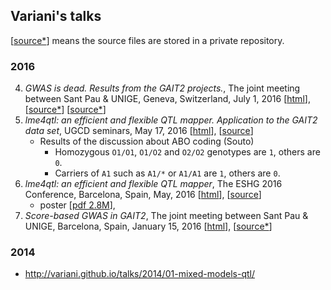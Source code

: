 ## Variani's talks

[[source*](#)] means the source files are stored in a private repository.


### 2016 

4. _GWAS is dead. Results from the GAIT2 projects._, The joint meeting between Sant Pau & UNIGE, Geneva, Switzerland, July 1, 2016 [[html](tinyurl.com/talkGAIT2GWAS2016)], [[source*](https://github.com/ugcd/GAIT2/tree/master/planning/02-2016/talk-gait2-gwas-2016)]
[[source*](https://github.com/ugcd/Papers/tree/master/18-lme4qtl-tool/ESHG-2016)]
3. _lme4qtl: an efficient and flexible QTL mapper. Application to the GAIT2 data set_, UGCD seminars, May 17, 2016 [[html](http://variani.github.io/talks/2016/01-lme4qtl-eshg16/index-ugcd.html)], [[source](https://github.com/variani/talks/tree/gh-pages/2016/01-lme4qtl-eshg16)]
    * Results of the discussion about ABO coding (Souto)
        * Homozygous `O1/O1`, `O1/O2` and `O2/O2` genotypes are `1`, others are `0`.
        * Carriers of `A1` such as `A1/*` or `A1/A1` are `1`, others are `0`.
2. _lme4qtl: an efficient and flexible QTL mapper_, The ESHG 2016 Conference, Barcelona, Spain, May, 2016 [[html](http://variani.github.io/talks/2016/01-lme4qtl-eshg16/)], [[source](https://github.com/variani/talks/tree/gh-pages/2016/01-lme4qtl-eshg16)]
   * poster [[pdf 2.8M](https://github.com/variani/talks/raw/gh-pages/2016/01-lme4qtl-eshg16/poster/5262_ziyatdinov.PDF)], 
1. _Score-based GWAS in GAIT2_, The joint meeting between Sant Pau & UNIGE, Barcelona, Spain, January 15, 2016 [[html](tinyurl.com/talkGAIT2GWAS2015)], [[source*](https://github.com/ugcd/GAIT2/tree/master/planning/02-2016/talk-gait2-gwas-2015)]


### 2014

* http://variani.github.io/talks/2014/01-mixed-models-qtl/
